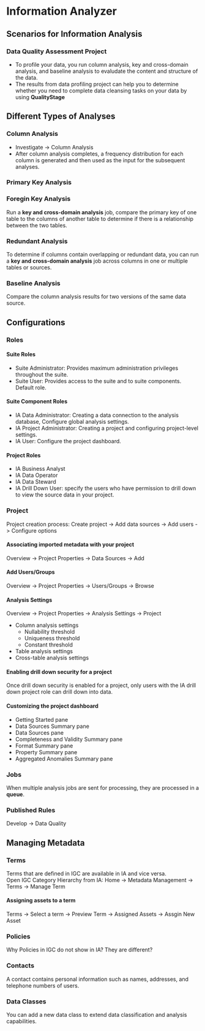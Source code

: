 # Information Analyzer

## Scenarios for Information Analysis
### Data Quality Assessment Project
* To profile your data, you run column analysis, key and cross-domain analysis, and baseline analysis to evaludate the content and structure of the data. 
* The results from data profiling project can help you to determine whether you need to complete data cleansing tasks on your data by using **QualityStage**

## Different Types of Analyses
### Column Analysis
* Investigate -> Column Analysis
* After column analysis completes, a frequency distribution for each column is generated and then used as the input for the subsequent analyses. 

### Primary Key Analysis

### Foregin Key Analysis
Run a **key and cross-domain analysis** job, compare the primary key of one table to the columns of another table to determine if there is a relationship between the two tables. 

### Redundant Analysis
To determine if columns contain overlapping or redundant data, you can run a **key and cross-domain analysis** job across columns in one or multiple tables or sources. 

### Baseline Analysis
Compare the column analysis results for two versions of the same data source.   

## Configurations
### Roles
#### Suite Roles
* Suite Administrator: Provides maximum administration privileges throughout the suite. 
* Suite User: Provides access to the suite and to suite components. Default role. 

#### Suite Component Roles
* IA Data Administrator: Creating a data connection to the analysis database, Configure global analysis settings. 
* IA Project Administrator: Creating a project and configuring project-level settings. 
* IA User: Configure the project dashboard. 

#### Project Roles
* IA Business Analyst
* IA Data Operator
* IA Data Steward
* IA Drill Down User: specify the users who have permission to drill down to view the source data in your project. 

### Project
Project creation process: Create project -> Add data sources -> Add users -> Configure options
#### Associating imported metadata with your project
Overview -> Project Properties -> Data Sources -> Add
#### Add Users/Groups
Overview -> Project Properties -> Users/Groups -> Browse
#### Analysis Settings
Overview -> Project Properties -> Analysis Settings -> Project
* Column analysis settings
  - Nullability threshold
  - Uniqueness threshold
  - Constant threshold
* Table analysis settings
* Cross-table analysis settings

#### Enabling drill down security for a project
Once drill down security is enabled for a project, only users with the IA drill down project role can drill down into data. 
#### Customizing the project dashboard
* Getting Started pane
* Data Sources Summary pane
* Data Sources pane
* Completeness and Validity Summary pane
* Format Summary pane
* Property Summary pane
* Aggregated Anomalies Summary pane

### Jobs
When multiple analysis jobs are sent for processing, they are processed in a **queue**. 

### Published Rules
Develop -> Data Quality

## Managing Metadata
### Terms
Terms that are defined in IGC are available in IA and vice versa.  
Open IGC Category Hierarchy from IA: Home -> Metadata Management -> Terms -> Manage Term
#### Assigning assets to a term 
Terms -> Select a term -> Preview Term -> Assigned Assets -> Assgin New Asset
### Policies
Why Policies in IGC do not show in IA? They are different?
### Contacts
A contact contains personal information such as names, addresses, and telephone numbers of users. 
### Data Classes 
You can add a new data class to extend data classification and analysis capabilities. 
